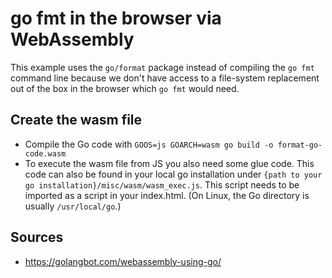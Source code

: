 # go fmt in the browser via WebAssembly

This example uses the `go/format` package instead of compiling the `go fmt` command line because we don't have access to a file-system replacement out of the box in the browser which `go fmt` would need.

## Create the wasm file
- Compile the Go code with `GOOS=js GOARCH=wasm go build -o format-go-code.wasm`
- To execute the wasm file from JS you also need some glue code. This code can also be found in your local go installation under `{path to your go installation}/misc/wasm/wasm_exec.js`. This script needs to be imported as a script in your index.html. (On Linux, the Go directory is usually `/usr/local/go`.)

## Sources
- https://golangbot.com/webassembly-using-go/